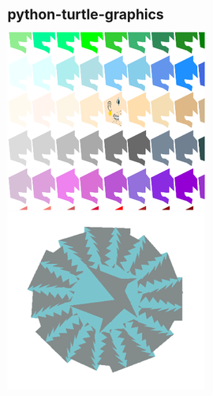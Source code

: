 # python-turtle-graphics

<img src = "https://github.com/jli1598/python-turtle-graphics/blob/master/Jessica%20Li.PNG" width = 400 height = 360>        <img src = "https://github.com/jli1598/python-turtle-graphics/blob/master/starblue.PNG" width = 400 height = 360>
